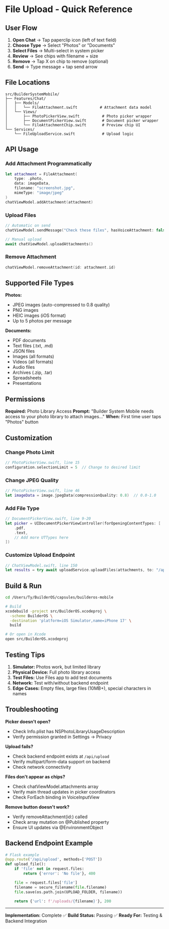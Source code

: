 # File Upload - Quick Reference

## User Flow

1. **Open Chat** → Tap paperclip icon (left of text field)
2. **Choose Type** → Select "Photos" or "Documents"
3. **Select Files** → Multi-select in system picker
4. **Review** → See chips with filename + size
5. **Remove** → Tap X on chip to remove (optional)
6. **Send** → Type message + tap send arrow

## File Locations

```
src/BuilderSystemMobile/
├── Features/Chat/
│   ├── Models/
│   │   └── FileAttachment.swift          # Attachment data model
│   └── Views/
│       ├── PhotoPickerView.swift          # Photo picker wrapper
│       ├── DocumentPickerView.swift       # Document picker wrapper
│       └── FileAttachmentChip.swift       # Preview chip UI
└── Services/
    └── FileUploadService.swift            # Upload logic
```

## API Usage

### Add Attachment Programmatically
```swift
let attachment = FileAttachment(
    type: .photo,
    data: imageData,
    filename: "screenshot.jpg",
    mimeType: "image/jpeg"
)
chatViewModel.addAttachment(attachment)
```

### Upload Files
```swift
// Automatic on send
chatViewModel.sendMessage("Check these files", hasVoiceAttachment: false)

// Manual upload
await chatViewModel.uploadAttachments()
```

### Remove Attachment
```swift
chatViewModel.removeAttachment(id: attachment.id)
```

## Supported File Types

**Photos:**
- JPEG images (auto-compressed to 0.8 quality)
- PNG images
- HEIC images (iOS format)
- Up to 5 photos per message

**Documents:**
- PDF documents
- Text files (.txt, .md)
- JSON files
- Images (all formats)
- Videos (all formats)
- Audio files
- Archives (.zip, .tar)
- Spreadsheets
- Presentations

## Permissions

**Required:** Photo Library Access
**Prompt:** "Builder System Mobile needs access to your photo library to attach images..."
**When:** First time user taps "Photos" button

## Customization

### Change Photo Limit
```swift
// PhotoPickerView.swift, line 15
configuration.selectionLimit = 5  // Change to desired limit
```

### Change JPEG Quality
```swift
// PhotoPickerView.swift, line 46
let imageData = image.jpegData(compressionQuality: 0.8)  // 0.0-1.0
```

### Add File Type
```swift
// DocumentPickerView.swift, line 9-20
let picker = UIDocumentPickerViewController(forOpeningContentTypes: [
    .pdf,
    .text,
    // Add more UTTypes here
])
```

### Customize Upload Endpoint
```swift
// ChatViewModel.swift, line 150
let results = try await uploadService.uploadFiles(attachments, to: "/api/upload")
```

## Build & Run

```bash
cd /Users/Ty/BuilderOS/capsules/builderos-mobile

# Build
xcodebuild -project src/BuilderOS.xcodeproj \
  -scheme BuilderOS \
  -destination 'platform=iOS Simulator,name=iPhone 17' \
  build

# Or open in Xcode
open src/BuilderOS.xcodeproj
```

## Testing Tips

1. **Simulator:** Photos work, but limited library
2. **Physical Device:** Full photo library access
3. **Test Files:** Use Files app to add test documents
4. **Network:** Test with/without backend endpoint
5. **Edge Cases:** Empty files, large files (10MB+), special characters in names

## Troubleshooting

**Picker doesn't open?**
- Check Info.plist has NSPhotoLibraryUsageDescription
- Verify permission granted in Settings → Privacy

**Upload fails?**
- Check backend endpoint exists at `/api/upload`
- Verify multipart/form-data support on backend
- Check network connectivity

**Files don't appear as chips?**
- Check chatViewModel.attachments array
- Verify main thread updates in picker coordinators
- Check ForEach binding in VoiceInputView

**Remove button doesn't work?**
- Verify removeAttachment(id:) called
- Check array mutation on @Published property
- Ensure UI updates via @EnvironmentObject

## Backend Endpoint Example

```python
# Flask example
@app.route('/api/upload', methods=['POST'])
def upload_file():
    if 'file' not in request.files:
        return {'error': 'No file'}, 400

    file = request.files['file']
    filename = secure_filename(file.filename)
    file.save(os.path.join(UPLOAD_FOLDER, filename))

    return {'url': f'/uploads/{filename}'}, 200
```

---

**Implementation:** Complete ✅
**Build Status:** Passing ✅
**Ready For:** Testing & Backend Integration
